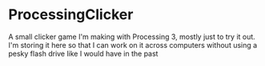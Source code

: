 # ProcessingClicker  
A small clicker game I'm making with Processing 3, mostly just to try it out.  
I'm storing it here so that I can work on it across computers without using a pesky flash drive like I would have in the past
